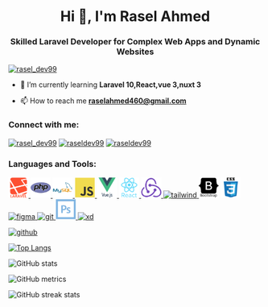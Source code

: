 <h1 align="center">Hi 👋, I'm Rasel Ahmed</h1>
<h3 align="center">Skilled Laravel Developer for Complex Web Apps and Dynamic Websites</h3>
<p align="left"> <a href="https://twitter.com/rasel_dev99" target="blank"><img src="https://img.shields.io/twitter/follow/rasel_dev99?logo=twitter&style=for-the-badge" alt="rasel_dev99" /></a> </p>

- 🌱 I’m currently learning **Laravel 10,React,vue 3,nuxt 3**

- 📫 How to reach me **raselahmed460@gmail.com**

<h3 align="left">Connect with me:</h3>
<p align="left">
<a href="https://twitter.com/rasel_dev99" target="blank"><img align="center" src="https://raw.githubusercontent.com/rahuldkjain/github-profile-readme-generator/master/src/images/icons/Social/twitter.svg" alt="rasel_dev99" height="30" width="40" /></a>
<a href="https://linkedin.com/in/raseldev99" target="blank"><img align="center" src="https://raw.githubusercontent.com/rahuldkjain/github-profile-readme-generator/master/src/images/icons/Social/linked-in-alt.svg" alt="raseldev99" height="30" width="40" /></a>
<a href="https://facebook.com/raseldev99" target="blank"><img align="center" src="https://static-00.iconduck.com/assets.00/facebook-icon-512x512-seb542ju.png" alt="raseldev99" width="40" /></a>
</p>

<h3 align="left">Languages and Tools:</h3>
<p align="left"> 
    <a href="https://laravel.com/" target="_blank" rel="noreferrer"> <img src="https://raw.githubusercontent.com/devicons/devicon/master/icons/laravel/laravel-plain-wordmark.svg" alt="laravel" width="40" height="40"/> </a> 
    <a href="https://www.php.net" target="_blank" rel="noreferrer"> <img src="https://raw.githubusercontent.com/devicons/devicon/master/icons/php/php-original.svg" alt="php" width="40" height="40"/> </a> 
    <a href="https://www.mysql.com/" target="_blank" rel="noreferrer"> <img src="https://raw.githubusercontent.com/devicons/devicon/master/icons/mysql/mysql-original-wordmark.svg" alt="mysql" width="40" height="40"/> </a> 
    <a href="https://developer.mozilla.org/en-US/docs/Web/JavaScript" target="_blank" rel="noreferrer"> <img src="https://raw.githubusercontent.com/devicons/devicon/master/icons/javascript/javascript-original.svg" alt="javascript" width="40" height="40"/> </a> 
    <a href="https://vuejs.org/" target="_blank" rel="noreferrer"> <img src="https://raw.githubusercontent.com/devicons/devicon/master/icons/vuejs/vuejs-original-wordmark.svg" alt="vuejs" width="40" height="40"/> </a>
    <a href="https://reactjs.org/" target="_blank" rel="noreferrer"> <img src="https://raw.githubusercontent.com/devicons/devicon/master/icons/react/react-original-wordmark.svg" alt="react" width="40" height="40"/> </a> 
    <a href="https://redux.js.org" target="_blank" rel="noreferrer"> <img src="https://raw.githubusercontent.com/devicons/devicon/master/icons/redux/redux-original.svg" alt="redux" width="40" height="40"/> </a> 
    <a href="https://tailwindcss.com/" target="_blank" rel="noreferrer"> <img src="https://www.vectorlogo.zone/logos/tailwindcss/tailwindcss-icon.svg" alt="tailwind" width="40" height="40"/> </a>  
    <img src="https://raw.githubusercontent.com/devicons/devicon/master/icons/bootstrap/bootstrap-plain-wordmark.svg" alt="bootstrap" width="40" height="40"/> </a>
    <a href="https://www.w3schools.com/css/" target="_blank" rel="noreferrer"> <img src="https://raw.githubusercontent.com/devicons/devicon/master/icons/css3/css3-original-wordmark.svg" alt="css3" width="40" height="40"/> </a>
    <a href="https://www.figma.com/" target="_blank" rel="noreferrer"> <img src="https://www.vectorlogo.zone/logos/figma/figma-icon.svg" alt="figma" width="40" height="40"/> </a> 
    <a href="https://git-scm.com/" target="_blank" rel="noreferrer"> <img src="https://www.vectorlogo.zone/logos/git-scm/git-scm-icon.svg" alt="git" width="40" height="40"/> </a>
    <a href="https://www.photoshop.com/en" target="_blank" rel="noreferrer"> <img src="https://raw.githubusercontent.com/devicons/devicon/master/icons/photoshop/photoshop-line.svg" alt="photoshop" width="40" height="40"/> </a>
    <a href="https://www.adobe.com/products/xd.html" target="_blank" rel="noreferrer"> <img src="https://cdn.worldvectorlogo.com/logos/adobe-xd.svg" alt="xd" width="40" height="40"/> </a>
</p>

[<img src='https://cdn.jsdelivr.net/npm/simple-icons@3.0.1/icons/github.svg' alt='github' height='40'>](https://github.com/raselahmed3)  

[![Top Langs](https://github-readme-stats.vercel.app/api/top-langs/?username=raselahmed3)](https://github.com/anuraghazra/github-readme-stats)

![GitHub stats](https://github-readme-stats.vercel.app/api?username=raselahmed3&show_icons=true&count_private=true)  

![GitHub metrics](https://metrics.lecoq.io/raselahmed3)  

![GitHub streak stats](https://streak-stats.demolab.com/?user=raselahmed3)  
